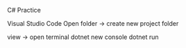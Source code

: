 C# Practice

Visual Studio Code
Open folder -> create new project folder

view -> open terminal
dotnet new console
dotnet run
